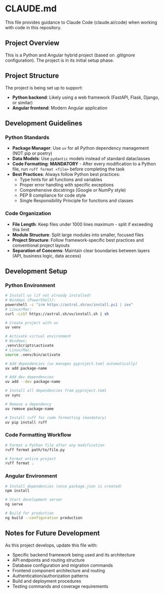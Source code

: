 # CLAUDE.md

This file provides guidance to Claude Code (claude.ai/code) when working with code in this repository.

## Project Overview

This is a Python and Angular hybrid project (based on .gitignore configuration). The project is in its initial setup phase.

## Project Structure

The project is being set up to support:
- **Python backend**: Likely using a web framework (FastAPI, Flask, Django, or similar)
- **Angular frontend**: Modern Angular application

## Development Guidelines

### Python Standards
- **Package Manager**: Use `uv` for all Python dependency management (NOT pip or poetry)
- **Data Models**: Use `pydantic` models instead of standard dataclasses
- **Code Formatting**: **MANDATORY** - After every modification to a Python file, run `ruff format <file>` before completing the task
- **Best Practices**: Always follow Python best practices:
  - Type hints for all functions and variables
  - Proper error handling with specific exceptions
  - Comprehensive docstrings (Google or NumPy style)
  - PEP 8 compliance for code style
  - Single Responsibility Principle for functions and classes

### Code Organization
- **File Length**: Keep files under 1000 lines maximum - split if exceeding this limit
- **Module Structure**: Split large modules into smaller, focused files
- **Project Structure**: Follow framework-specific best practices and conventional project layouts
- **Separation of Concerns**: Maintain clear boundaries between layers (API, business logic, data access)

## Development Setup

### Python Environment
```bash
# Install uv (if not already installed)
# Windows (PowerShell):
powershell -c "irm https://astral.sh/uv/install.ps1 | iex"
# Linux/Mac:
curl -LsSf https://astral.sh/uv/install.sh | sh

# Create project with uv
uv venv

# Activate virtual environment
# Windows:
.venv\Scripts\activate
# Linux/Mac:
source .venv/bin/activate

# Add dependencies (uv manages pyproject.toml automatically)
uv add package-name

# Add dev dependencies
uv add --dev package-name

# Install all dependencies from pyproject.toml
uv sync

# Remove a dependency
uv remove package-name

# Install ruff for code formatting (mandatory)
uv pip install ruff
```

### Code Formatting Workflow
```bash
# Format a Python file after any modification
ruff format path/to/file.py

# Format entire project
ruff format .
```

### Angular Environment
```bash
# Install dependencies (once package.json is created)
npm install

# Start development server
ng serve

# Build for production
ng build --configuration production
```

## Notes for Future Development

As this project develops, update this file with:
- Specific backend framework being used and its architecture
- API endpoints and routing structure
- Database configuration and migration commands
- Frontend component architecture and routing
- Authentication/authorization patterns
- Build and deployment procedures
- Testing commands and coverage requirements
